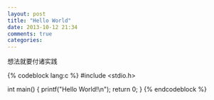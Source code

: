 ```yaml
---
layout: post
title: "Hello World"
date: 2013-10-12 21:34
comments: true
categories: 
---
```


想法就要付诸实践

{% codeblock lang:c %}
#include <stdio.h>

int main()
{
    printf("Hello World!\n");
    return 0;
}
{% endcodeblock %}
